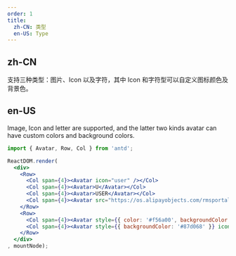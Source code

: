 ```yaml
---
order: 1
title:
  zh-CN: 类型
  en-US: Type
---
```


## zh-CN

支持三种类型：图片、Icon 以及字符，其中 Icon 和字符型可以自定义图标颜色及背景色。

## en-US

Image, Icon and letter are supported, and the latter two kinds avatar can have custom colors and background colors.

````jsx
import { Avatar, Row, Col } from 'antd';

ReactDOM.render(
  <div>
    <Row>
      <Col span={4}><Avatar icon="user" /></Col>
      <Col span={4}><Avatar>U</Avatar></Col>
      <Col span={4}><Avatar>USER</Avatar></Col>
      <Col span={4}><Avatar src="https://os.alipayobjects.com/rmsportal/mgesTPFxodmIwpi.png" /></Col>
    </Row>
    <Row>
      <Col span={4}><Avatar style={{ color: '#f56a00', backgroundColor: '#fde3cf' }}>U</Avatar></Col>
      <Col span={4}><Avatar style={{ backgroundColor: '#87d068' }} icon="user" /></Col>
    </Row>
  </div>
, mountNode);
````
